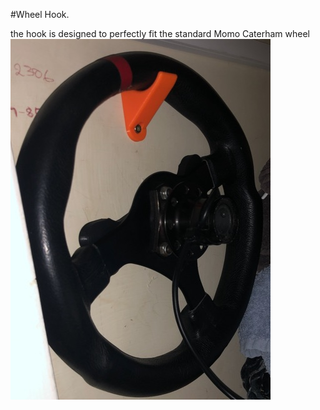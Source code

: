 #Wheel Hook.

the hook is designed to perfectly fit the standard Momo Caterham wheel
![hook-cupboard](/img/hook-cupboard.jpeg)
